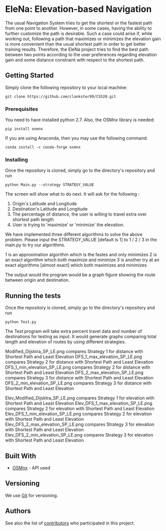# EleNa: Elevation-based Navigation

The usual Navigation System tries to get the shortest or the fastest path from one point to another. However, in some cases, having the ability to further customize the path is desirable. Such a case could arise if, while working out, following a path that maximizes or minimizes the elevation gain is more convenient than the usual shortest path in order to get better training results. Therefore, the EleNa project tries to find the best path between two points according to the user preferences regarding elevation gain and some distance constraint with respect to the shortest path.

## Getting Started

Simply clone the following repository to your local machine:

```
git clone https://github.com/clankster99/CS520.git
```

### Prerequisites

You need to have installed python 2.7. Also, the OSMnx library is needed:

```
pip install osmnx
```

If you are using Anaconda, then you may use the following command:
```
conda install -c conda-forge osmnx
```

### Installing

Once the repository is cloned, simply go to the directory's repository and run

```
python Main.py --strategy STRATEGY_VALUE
```

The screen will show what to do next. It will ask for the following :
1. Origin's Latitude and Longitude
2. Destination's Latitude and Longitude
3. The percentage of distance, the user is willing to travel extra over shortest path length
4. User is trying to 'maximize' or 'minimize' the elevation.

We have implemented three different algorithms to solve the above problem. Please input the STRATEGY_VALUE [default is 1] to 1 / 2 / 3  in the main.py to try our algorithms.

1 is an approximation algorithm which is the fastes and only minimizes
2 is an exact algorithm which both maximize and minimize
3 is another try at an exact algorithms [almost exact] which both maximizes and minimizes

The output would the program would be a graph figure showing the route between origin and destination.

## Running the tests

Once the repository is cloned, simply go to the directory's repository and run

```
python Test.py
```
The Test program will take extra percent travel data and number of destinations for testing as input.
It would generate graphs comparing total length and elevation of routes by using different strategies.

Modified_Dijsktra_SP_LE.png   compares Strategy 1 for distance with Shortest Path and Least Elevation
DFS_1_max_elevation_SP_LE.png compares Strategy 2 for distance with Shortest Path and Least Elevation
DFS_1_min_elevation_SP_LE.png compares Strategy 2 for distance with Shortest Path and Least Elevation
DFS_2_max_elevation_SP_LE.png compares Strategy 3 for distance with Shortest Path and Least Elevation
DFS_2_min_elevation_SP_LE.png compares Strategy 3 for distance with Shortest Path and Least Elevation

Elev_Modified_Dijsktra_SP_LE.png   compares Strategy 1 for elevation with Shortest Path and Least Elevation
Elev_DFS_1_max_elevation_SP_LE.png compares Strategy 2 for elevation with Shortest Path and Least Elevation
Elev_DFS_1_min_elevation_SP_LE.png compares Strategy 2 for elevation with Shortest Path and Least Elevation
Elev_DFS_2_max_elevation_SP_LE.png compares Strategy 3 for elevation with Shortest Path and Least Elevation
Elev_DFS_2_min_elevation_SP_LE.png compares Strategy 3 for elevation with Shortest Path and Least Elevation

## Built With

* [OSMnx](https://osmnx.readthedocs.io/en/stable/) - API used

## Versioning

We use [Git](https://git-scm.com/) for versioning. 

## Authors

See also the list of [contributors](https://github.com/clankster99/CS520/settings/collaboration) who participated in this project.
